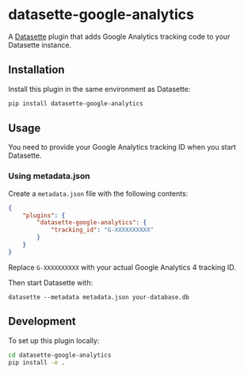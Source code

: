 # datasette-google-analytics

A [Datasette](https://datasette.io/) plugin that adds Google Analytics tracking code to your Datasette instance.

## Installation

Install this plugin in the same environment as Datasette:

```sh
pip install datasette-google-analytics
```

## Usage

You need to provide your Google Analytics tracking ID when you start Datasette.

### Using metadata.json

Create a `metadata.json` file with the following contents:

```json
{
    "plugins": {
        "datasette-google-analytics": {
            "tracking_id": "G-XXXXXXXXXX"
        }
    }
}
```

Replace `G-XXXXXXXXXX` with your actual Google Analytics 4 tracking ID.

Then start Datasette with:

```
datasette --metadata metadata.json your-database.db
```

## Development

To set up this plugin locally:

```sh
cd datasette-google-analytics
pip install -e .
```
